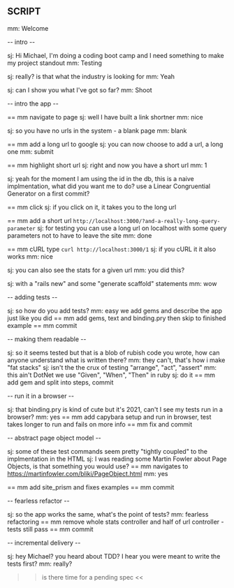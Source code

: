 ## SCRIPT

mm: Welcome

-- intro --

sj: Hi Michael, I'm doing a coding boot camp and I need something to make my
    project standout
mm: Testing

sj: really? is that what the industry is looking for
mm: Yeah

sj: can I show you what I've got so far?
mm: Shoot

-- intro the app --

== mm navigate to page
sj: well I have built a link shortner
mm: nice

sj: so you have no urls in the system - a blank page
mm: blank

== mm add a long url to google
sj: you can now choose to add a url, a long one
mm: submit

== mm highlight short url
sj: right and now you have a short url
mm: 1

sj: yeah for the moment I am using the id in the db, this is a naive
    implmentation, what did you want me to do? use a Linear Congruential
    Generator on a first commit?

== mm click
sj: if you click on it, it takes you to the long url

== mm add a short url `http://localhost:3000/?and-a-really-long-query-parameter`
sj: for testing you can use a long url on localhost with some query parameters
    not to have to leave the site
mm: done

== mm cURL type `curl http://localhost:3000/1`
sj: if you cURL it it also works
mm: nice

sj: you can also see the stats for a given url
mm: you did this?

sj: with a "rails new" and some "generate scaffold" statements
mm: wow

-- adding tests --

sj: so how do you add tests?
mm: easy we add gems and describe the app just like you did
== mm add gems, text and binding.pry then skip to finished example
== mm commit

-- making them readable --

sj: so it seems tested but that is a blob of rubish code you wrote, how can
    anyone understand what is written there?
mm: they can't, that's how i make "fat stacks"
sj: isn't the the crux of testing "arrange", "act", "assert"
mm: this ain't DotNet we use "Given", "When", "Then" in ruby
sj: do it
== mm add gem and split into steps, commit

-- run it in a browser --

sj: that binding.pry is kind of cute but it's 2021, can't I see my tests run in
    a browser?
mm: yes
== mm add capybara setup and run in browser, test takes longer to run and fails
    on more info
== mm fix and commit

-- abstract page object model --

sj: some of these test commands seem pretty "tightly coupled" to the
    implmentation in the HTML
sj: I was reading some Martin Fowler about Page Objects, is that something you
    would use?
== mm navigates to https://martinfowler.com/bliki/PageObject.html
mm: yes

== mm add site_prism and fixes examples
== mm commit

-- fearless refactor --

sj: so the app works the same, what's the point of tests?
mm: fearless refactoring
== mm remove whole stats controller and half of url controller - tests still
   pass
== mm commit

-- incremental delivery --

sj: hey Michael? you heard about TDD? I hear you were meant to write the tests
    first?
mm: really?

>> is there time for a pending spec <<

